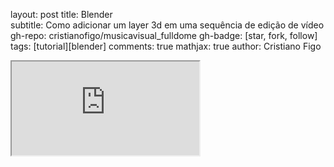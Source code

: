 layout: post
title: Blender   
subtitle: Como adicionar um layer 3d em uma sequência de edição de vídeo
gh-repo: cristianofigo/musicavisual_fulldome
gh-badge: [star, fork, follow]
tags: [tutorial][blender]
comments: true
mathjax: true
author: Cristiano Figo


<iframe src="https://docs.google.com/document/d/e/2PACX-1vTXnq7pMn17XbBpsneY8440x_edXiH6BX4jS0lZm4sY-DUt2TVkpo_HcVCNi1zzQg6M2jY8XWM56xej/pub?embedded=true"></iframe>
